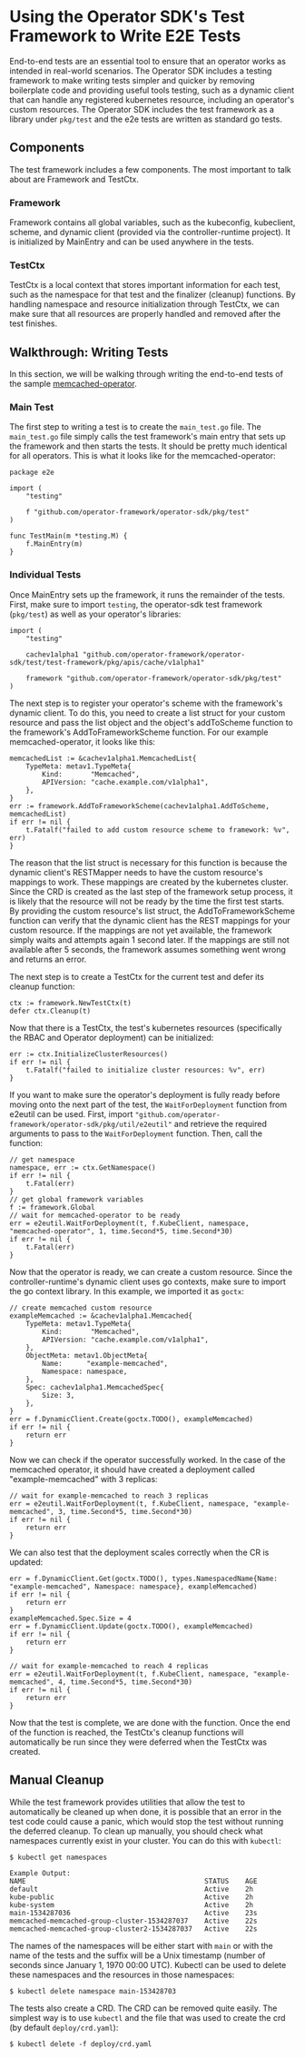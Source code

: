# Using the Operator SDK's Test Framework to Write E2E Tests
End-to-end tests are an essential tool to ensure that an operator works
as intended in real-world scenarios. The Operator SDK includes a testing
framework to make writing tests simpler and quicker by removing boilerplate
code and providing useful tools testing, such as a dynamic client that can
handle any registered kubernetes resource, including an operator's custom
resources. The Operator SDK includes the test framework as a library under
`pkg/test` and the e2e tests are written as standard go tests.

## Components
The test framework includes a few components. The most important to talk
about are Framework and TestCtx.

### Framework
Framework contains all global variables, such as the kubeconfig, kubeclient,
scheme, and dynamic client (provided via the controller-runtime project).
It is initialized by MainEntry and can be used anywhere in the tests.

### TestCtx
TestCtx is a local context that stores important information for each test, such
as the namespace for that test and the finalizer (cleanup) functions. By handling
namespace and resource initialization through TestCtx, we can make sure that all
resources are properly handled and removed after the test finishes.

## Walkthrough: Writing Tests
In this section, we will be walking through writing the end-to-end tests of the sample
[memcached-operator][memcached-sample].

### Main Test
The first step to writing a test is to create the `main_test.go` file. The `main_test.go`
file simply calls the test framework's main entry that sets up the framework and then
starts the tests. It should be pretty much identical for all operators. This is what it
looks like for the memcached-operator:
```
package e2e

import (
    "testing"

    f "github.com/operator-framework/operator-sdk/pkg/test"
)

func TestMain(m *testing.M) {
    f.MainEntry(m)
}
```

### Individual Tests
Once MainEntry sets up the framework, it runs the remainder of the tests. First, make
sure to import `testing`, the operator-sdk test framework (`pkg/test`) as well as your operator's libraries:
```
import (
    "testing"

    cachev1alpha1 "github.com/operator-framework/operator-sdk/test/test-framework/pkg/apis/cache/v1alpha1"

    framework "github.com/operator-framework/operator-sdk/pkg/test"
)
```

The next step is to register your operator's scheme with the framework's dynamic client.
To do this, you need to create a list struct for your custom resource and pass the list
object and the object's addToScheme function to the framework's AddToFrameworkScheme
function. For our example memcached-operator, it looks like this:
```
memcachedList := &cachev1alpha1.MemcachedList{
    TypeMeta: metav1.TypeMeta{
        Kind:       "Memcached",
        APIVersion: "cache.example.com/v1alpha1",
    },
}
err := framework.AddToFrameworkScheme(cachev1alpha1.AddToScheme, memcachedList)
if err != nil {
    t.Fatalf("failed to add custom resource scheme to framework: %v", err)
}
```

The reason that the list struct is necessary for this function is because the dynamic client's RESTMapper
needs to have the custom resource's mappings to work. These mappings are created by the kubernetes
cluster. Since the CRD is created as the last step of the framework setup process, it is likely that the
resource will not be ready by the time the first test starts. By providing the custom resource's list
struct, the AddToFrameworkScheme function can verify that the dynamic client has the REST mappings for
your custom resource. If the mappings are not yet available, the framework simply waits and attempts again
1 second later. If the mappings are still not available after 5 seconds, the framework assumes something
went wrong and returns an error.

The next step is to create a TestCtx for the current test and defer its cleanup function:
```
ctx := framework.NewTestCtx(t)
defer ctx.Cleanup(t)
```

Now that there is a TestCtx, the test's kubernetes resources (specifically the RBAC and Operator deployment)
can be initialized:
```
err := ctx.InitializeClusterResources()
if err != nil {
    t.Fatalf("failed to initialize cluster resources: %v", err)
}
```

If you want to make sure the operator's deployment is fully ready before moving onto the next part of the
test, the `WaitForDeployment` function from e2eutil can be used. First, import `"github.com/operator-framework/operator-sdk/pkg/util/e2eutil"`
	and retrieve the required arguments to pass to the `WaitForDeployment` function. Then, call the function:
```
// get namespace
namespace, err := ctx.GetNamespace()
if err != nil {
    t.Fatal(err)
}
// get global framework variables
f := framework.Global
// wait for memcached-operator to be ready
err = e2eutil.WaitForDeployment(t, f.KubeClient, namespace, "memcached-operator", 1, time.Second*5, time.Second*30)
if err != nil {
    t.Fatal(err)
}
```

Now that the operator is ready, we can create a custom resource. Since the controller-runtime's dynamic client uses
go contexts, make sure to import the go context library. In this example, we imported it as `goctx`:
```
// create memcached custom resource
exampleMemcached := &cachev1alpha1.Memcached{
    TypeMeta: metav1.TypeMeta{
        Kind:       "Memcached",
        APIVersion: "cache.example.com/v1alpha1",
    },
    ObjectMeta: metav1.ObjectMeta{
        Name:      "example-memcached",
        Namespace: namespace,
    },
    Spec: cachev1alpha1.MemcachedSpec{
        Size: 3,
    },
}
err = f.DynamicClient.Create(goctx.TODO(), exampleMemcached)
if err != nil {
    return err
}
```

Now we can check if the operator successfully worked. In the case of the memcached operator, it should have
created a deployment called "example-memcached" with 3 replicas:
```
// wait for example-memcached to reach 3 replicas
err = e2eutil.WaitForDeployment(t, f.KubeClient, namespace, "example-memcached", 3, time.Second*5, time.Second*30)
if err != nil {
    return err
}
```
 
We can also test that the deployment scales correctly when the CR is updated:
```
err = f.DynamicClient.Get(goctx.TODO(), types.NamespacedName{Name: "example-memcached", Namespace: namespace}, exampleMemcached)
if err != nil {
    return err
}
exampleMemcached.Spec.Size = 4
err = f.DynamicClient.Update(goctx.TODO(), exampleMemcached)
if err != nil {
    return err
}

// wait for example-memcached to reach 4 replicas
err = e2eutil.WaitForDeployment(t, f.KubeClient, namespace, "example-memcached", 4, time.Second*5, time.Second*30)
if err != nil {
    return err
}
```

Now that the test is complete, we are done with the function. Once the end of the function is reached, the TestCtx's cleanup
functions will automatically be run since they were deferred when the TestCtx was created.

## Manual Cleanup
While the test framework provides utilities that allow the test to automatically be cleaned up when done,
it is possible that an error in the test code could cause a panic, which would stop the test
without running the deferred cleanup. To clean up manually, you should check what namespaces currently exist
in your cluster. You can do this with `kubectl`:
```
$ kubectl get namespaces

Example Output:
NAME                                            STATUS    AGE
default                                         Active    2h
kube-public                                     Active    2h
kube-system                                     Active    2h
main-1534287036                                 Active    23s
memcached-memcached-group-cluster-1534287037    Active    22s
memcached-memcached-group-cluster2-1534287037   Active    22s
```

The names of the namespaces will be either start with `main` or with the name of the tests and the suffix will
be a Unix timestamp (number of seconds since January 1, 1970 00:00 UTC). Kubectl can be used to delete these
namespaces and the resources in those namespaces:
```
$ kubectl delete namespace main-153428703
```

The tests also create a CRD. The CRD can be removed quite easily. The simplest way is to use `kubectl` and
the file that was used to create the crd (by default `deploy/crd.yaml`):
```
$ kubectl delete -f deploy/crd.yaml
```

[memcached-sample]:https://github.com/operator-framework/operator-sdk-samples/tree/master/memcached-operator

